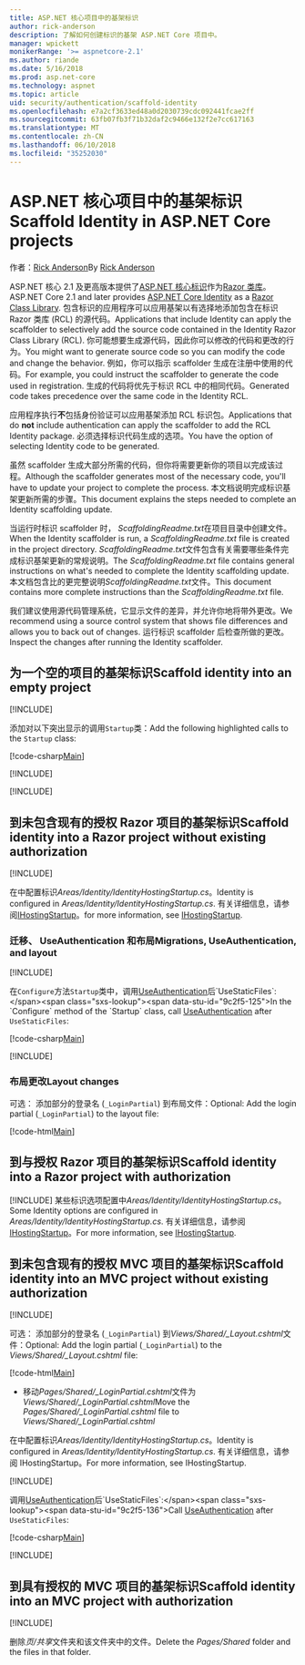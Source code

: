 ```yaml
---
title: ASP.NET 核心项目中的基架标识
author: rick-anderson
description: 了解如何创建标识的基架 ASP.NET Core 项目中。
manager: wpickett
monikerRange: '>= aspnetcore-2.1'
ms.author: riande
ms.date: 5/16/2018
ms.prod: asp.net-core
ms.technology: aspnet
ms.topic: article
uid: security/authentication/scaffold-identity
ms.openlocfilehash: e7a2cf3633ed48a0d2030739cdc092441fcae2ff
ms.sourcegitcommit: 63fb07fb3f71b32daf2c9466e132f2e7cc617163
ms.translationtype: MT
ms.contentlocale: zh-CN
ms.lasthandoff: 06/10/2018
ms.locfileid: "35252030"
---
```

# <a name="scaffold-identity-in-aspnet-core-projects"></a><span data-ttu-id="9c2f5-103">ASP.NET 核心项目中的基架标识</span><span class="sxs-lookup"><span data-stu-id="9c2f5-103">Scaffold Identity in ASP.NET Core projects</span></span>

<span data-ttu-id="9c2f5-104">作者：[Rick Anderson](https://twitter.com/RickAndMSFT)</span><span class="sxs-lookup"><span data-stu-id="9c2f5-104">By [Rick Anderson](https://twitter.com/RickAndMSFT)</span></span>

<span data-ttu-id="9c2f5-105">ASP.NET 核心 2.1 及更高版本提供了[ASP.NET 核心标识](xref:security/authentication/identity)作为[Razor 类库](xref:mvc/razor-pages/ui-class)。</span><span class="sxs-lookup"><span data-stu-id="9c2f5-105">ASP.NET Core 2.1 and later provides [ASP.NET Core Identity](xref:security/authentication/identity) as a [Razor Class Library](xref:mvc/razor-pages/ui-class).</span></span> <span data-ttu-id="9c2f5-106">包含标识的应用程序可以应用基架以有选择地添加包含在标识 Razor 类库 (RCL) 的源代码。</span><span class="sxs-lookup"><span data-stu-id="9c2f5-106">Applications that include Identity can apply the scaffolder to selectively add the source code contained in the Identity Razor Class Library (RCL).</span></span> <span data-ttu-id="9c2f5-107">你可能想要生成源代码，因此你可以修改的代码和更改的行为。</span><span class="sxs-lookup"><span data-stu-id="9c2f5-107">You might want to generate source code so you can modify the code and change the behavior.</span></span> <span data-ttu-id="9c2f5-108">例如，你可以指示 scaffolder 生成在注册中使用的代码。</span><span class="sxs-lookup"><span data-stu-id="9c2f5-108">For example, you could instruct the scaffolder to generate the code used in registration.</span></span> <span data-ttu-id="9c2f5-109">生成的代码将优先于标识 RCL 中的相同代码。</span><span class="sxs-lookup"><span data-stu-id="9c2f5-109">Generated code takes precedence over the same code in the Identity RCL.</span></span>

<span data-ttu-id="9c2f5-110">应用程序执行**不**包括身份验证可以应用基架添加 RCL 标识包。</span><span class="sxs-lookup"><span data-stu-id="9c2f5-110">Applications that do **not** include authentication can apply the scaffolder to add the RCL Identity package.</span></span> <span data-ttu-id="9c2f5-111">必须选择标识代码生成的选项。</span><span class="sxs-lookup"><span data-stu-id="9c2f5-111">You have the option of selecting Identity code to be generated.</span></span>

<span data-ttu-id="9c2f5-112">虽然 scaffolder 生成大部分所需的代码，但你将需要更新你的项目以完成该过程。</span><span class="sxs-lookup"><span data-stu-id="9c2f5-112">Although the scaffolder generates most of the necessary code, you'll have to update your project to complete the process.</span></span> <span data-ttu-id="9c2f5-113">本文档说明完成标识基架更新所需的步骤。</span><span class="sxs-lookup"><span data-stu-id="9c2f5-113">This document explains the steps needed to complete an Identity scaffolding update.</span></span>

<span data-ttu-id="9c2f5-114">当运行时标识 scaffolder 时， *ScaffoldingReadme.txt*在项目目录中创建文件。</span><span class="sxs-lookup"><span data-stu-id="9c2f5-114">When the Identity scaffolder is run, a *ScaffoldingReadme.txt* file is created in the project directory.</span></span> <span data-ttu-id="9c2f5-115">*ScaffoldingReadme.txt*文件包含有关需要哪些条件完成标识基架更新的常规说明。</span><span class="sxs-lookup"><span data-stu-id="9c2f5-115">The *ScaffoldingReadme.txt* file contains general instructions on what's needed to complete the Identity scaffolding update.</span></span> <span data-ttu-id="9c2f5-116">本文档包含比的更完整说明*ScaffoldingReadme.txt*文件。</span><span class="sxs-lookup"><span data-stu-id="9c2f5-116">This document contains more complete instructions than the *ScaffoldingReadme.txt* file.</span></span>

<span data-ttu-id="9c2f5-117">我们建议使用源代码管理系统，它显示文件的差异，并允许你地将带外更改。</span><span class="sxs-lookup"><span data-stu-id="9c2f5-117">We recommend using a source control system that shows file differences and allows you to back out of changes.</span></span> <span data-ttu-id="9c2f5-118">运行标识 scaffolder 后检查所做的更改。</span><span class="sxs-lookup"><span data-stu-id="9c2f5-118">Inspect the changes after running the Identity scaffolder.</span></span>

## <a name="scaffold-identity-into-an-empty-project"></a><span data-ttu-id="9c2f5-119">为一个空的项目的基架标识</span><span class="sxs-lookup"><span data-stu-id="9c2f5-119">Scaffold identity into an empty project</span></span>

[!INCLUDE[](~/includes/scaffold-identity/id-scaffold-dlg.md)]

<span data-ttu-id="9c2f5-120">添加对以下突出显示的调用`Startup`类：</span><span class="sxs-lookup"><span data-stu-id="9c2f5-120">Add the following highlighted calls to the `Startup` class:</span></span>

[!code-csharp[Main](scaffold-identity/sample/StartupEmpty.cs?name=snippet1&highlight=5,20-23)]

[!INCLUDE[](~/includes/scaffold-identity/hsts.md)]

[!INCLUDE[](~/includes/scaffold-identity/migrations.md)]

## <a name="scaffold-identity-into-a-razor-project-without-existing-authorization"></a><span data-ttu-id="9c2f5-121">到未包含现有的授权 Razor 项目的基架标识</span><span class="sxs-lookup"><span data-stu-id="9c2f5-121">Scaffold identity into a Razor project without existing authorization</span></span>

<!--
set projNam=RPnoAuth
set projType=razor
set version=2.1.0

dotnet new %projType% -o %projNam%
cd %projNam%
dotnet add package Microsoft.VisualStudio.Web.CodeGeneration.Design -v %version%
dotnet restore
dotnet aspnet-codegenerator identity --useDefaultUI
dotnet ef migrations add CreateIdentitySchema
dotnet ef database update
-->

[!INCLUDE[](~/includes/scaffold-identity/id-scaffold-dlg.md)]

<span data-ttu-id="9c2f5-122">在中配置标识*Areas/Identity/IdentityHostingStartup.cs*。</span><span class="sxs-lookup"><span data-stu-id="9c2f5-122">Identity is configured in *Areas/Identity/IdentityHostingStartup.cs*.</span></span> <span data-ttu-id="9c2f5-123">有关详细信息，请参阅[IHostingStartup](xref:fundamentals/configuration/platform-specific-configuration)。</span><span class="sxs-lookup"><span data-stu-id="9c2f5-123">for more information, see [IHostingStartup](xref:fundamentals/configuration/platform-specific-configuration).</span></span>

<a name="efm"></a>

### <a name="migrations-useauthentication-and-layout"></a><span data-ttu-id="9c2f5-124">迁移、 UseAuthentication 和布局</span><span class="sxs-lookup"><span data-stu-id="9c2f5-124">Migrations, UseAuthentication, and layout</span></span>

[!INCLUDE[](~/includes/scaffold-identity/migrations.md)]

<span data-ttu-id="9c2f5-125">在`Configure`方法`Startup`类中，调用[UseAuthentication](https://docs.microsoft.com/en-us/dotnet/api/microsoft.aspnetcore.builder.authappbuilderextensions.useauthentication?view=aspnetcore-2.0#Microsoft_AspNetCore_Builder_AuthAppBuilderExtensions_UseAuthentication_Microsoft_AspNetCore_Builder_IApplicationBuilder_)后`UseStaticFiles`:</span><span class="sxs-lookup"><span data-stu-id="9c2f5-125">In the `Configure` method of the `Startup` class, call [UseAuthentication](https://docs.microsoft.com/en-us/dotnet/api/microsoft.aspnetcore.builder.authappbuilderextensions.useauthentication?view=aspnetcore-2.0#Microsoft_AspNetCore_Builder_AuthAppBuilderExtensions_UseAuthentication_Microsoft_AspNetCore_Builder_IApplicationBuilder_) after `UseStaticFiles`:</span></span>

[!code-csharp[Main](scaffold-identity/sample/StartupRPnoAuth.cs?name=snippet1&highlight=29)]

[!INCLUDE[](~/includes/scaffold-identity/hsts.md)]

### <a name="layout-changes"></a><span data-ttu-id="9c2f5-126">布局更改</span><span class="sxs-lookup"><span data-stu-id="9c2f5-126">Layout changes</span></span>

<span data-ttu-id="9c2f5-127">可选： 添加部分的登录名 (`_LoginPartial`) 到布局文件：</span><span class="sxs-lookup"><span data-stu-id="9c2f5-127">Optional: Add the login partial (`_LoginPartial`) to the layout file:</span></span>

[!code-html[Main](scaffold-identity/sample/_Layout.cshtml?highlight=37)]

## <a name="scaffold-identity-into-a-razor-project-with-authorization"></a><span data-ttu-id="9c2f5-128">到与授权 Razor 项目的基架标识</span><span class="sxs-lookup"><span data-stu-id="9c2f5-128">Scaffold identity into a Razor project with authorization</span></span>

<!--
Use >=2.1: dotnet new webapp -au Individual -o RPauth
Use = 2.0: dotnet new razor -au Individual -o RPauth
cd RPauth
dotnet add package Microsoft.VisualStudio.Web.CodeGeneration.Design
dotnet restore
dotnet aspnet-codegenerator identity -dc RPauth.Data.ApplicationDbContext --files Account.Register

[!INCLUDE[](~/includes/webapp-alias-notice.md)]
-->

[!INCLUDE[](~/includes/scaffold-identity/id-scaffold-dlg-auth.md)]
<span data-ttu-id="9c2f5-129">某些标识选项配置中*Areas/Identity/IdentityHostingStartup.cs*。</span><span class="sxs-lookup"><span data-stu-id="9c2f5-129">Some Identity options are configured in *Areas/Identity/IdentityHostingStartup.cs*.</span></span> <span data-ttu-id="9c2f5-130">有关详细信息，请参阅[IHostingStartup](xref:fundamentals/configuration/platform-specific-configuration)。</span><span class="sxs-lookup"><span data-stu-id="9c2f5-130">For more information, see [IHostingStartup](xref:fundamentals/configuration/platform-specific-configuration).</span></span>

## <a name="scaffold-identity-into-an-mvc-project-without-existing-authorization"></a><span data-ttu-id="9c2f5-131">到未包含现有的授权 MVC 项目的基架标识</span><span class="sxs-lookup"><span data-stu-id="9c2f5-131">Scaffold identity into an MVC project without existing authorization</span></span>

<!--
set projNam=MvcNoAuth
set projType=mvc
set version=2.1.0

dotnet new %projType% -o %projNam%
cd %projNam%
dotnet add package Microsoft.VisualStudio.Web.CodeGeneration.Design -v %version%
dotnet restore
dotnet aspnet-codegenerator identity --useDefaultUI
dotnet ef migrations add CreateIdentitySchema
dotnet ef database update
-->

[!INCLUDE[](~/includes/scaffold-identity/id-scaffold-dlg.md)]

<span data-ttu-id="9c2f5-132">可选： 添加部分的登录名 (`_LoginPartial`) 到*Views/Shared/_Layout.cshtml*文件：</span><span class="sxs-lookup"><span data-stu-id="9c2f5-132">Optional: Add the login partial (`_LoginPartial`) to the *Views/Shared/_Layout.cshtml* file:</span></span>

[!code-html[Main](scaffold-identity/sample/_LayoutMvc.cshtml?highlight=37)]

* <span data-ttu-id="9c2f5-133">移动*Pages/Shared/_LoginPartial.cshtml*文件为*Views/Shared/_LoginPartial.cshtml*</span><span class="sxs-lookup"><span data-stu-id="9c2f5-133">Move the *Pages/Shared/_LoginPartial.cshtml* file to *Views/Shared/_LoginPartial.cshtml*</span></span>

<span data-ttu-id="9c2f5-134">在中配置标识*Areas/Identity/IdentityHostingStartup.cs*。</span><span class="sxs-lookup"><span data-stu-id="9c2f5-134">Identity is configured in *Areas/Identity/IdentityHostingStartup.cs*.</span></span> <span data-ttu-id="9c2f5-135">有关详细信息，请参阅 IHostingStartup。</span><span class="sxs-lookup"><span data-stu-id="9c2f5-135">For more information, see IHostingStartup.</span></span>

[!INCLUDE[](~/includes/scaffold-identity/migrations.md)]

<span data-ttu-id="9c2f5-136">调用[UseAuthentication](https://docs.microsoft.com/en-us/dotnet/api/microsoft.aspnetcore.builder.authappbuilderextensions.useauthentication?view=aspnetcore-2.0#Microsoft_AspNetCore_Builder_AuthAppBuilderExtensions_UseAuthentication_Microsoft_AspNetCore_Builder_IApplicationBuilder_)后`UseStaticFiles`:</span><span class="sxs-lookup"><span data-stu-id="9c2f5-136">Call [UseAuthentication](https://docs.microsoft.com/en-us/dotnet/api/microsoft.aspnetcore.builder.authappbuilderextensions.useauthentication?view=aspnetcore-2.0#Microsoft_AspNetCore_Builder_AuthAppBuilderExtensions_UseAuthentication_Microsoft_AspNetCore_Builder_IApplicationBuilder_) after `UseStaticFiles`:</span></span>

[!code-csharp[Main](scaffold-identity/sample/StartupMvcNoAuth.cs?name=snippet1&highlight=23)]

[!INCLUDE[](~/includes/scaffold-identity/hsts.md)]

## <a name="scaffold-identity-into-an-mvc-project-with-authorization"></a><span data-ttu-id="9c2f5-137">到具有授权的 MVC 项目的基架标识</span><span class="sxs-lookup"><span data-stu-id="9c2f5-137">Scaffold identity into an MVC project with authorization</span></span>

<!--
dotnet new mvc -au Individual -o MvcAuth
cd MvcAuth
dotnet add package Microsoft.VisualStudio.Web.CodeGeneration.Design
dotnet restore
dotnet aspnet-codegenerator identity -dc MvcAuth.Data.ApplicationDbContext --files Account.Register
-->

[!INCLUDE[](~/includes/scaffold-identity/id-scaffold-dlg-auth.md)]

<span data-ttu-id="9c2f5-138">删除*页/共享*文件夹和该文件夹中的文件。</span><span class="sxs-lookup"><span data-stu-id="9c2f5-138">Delete the *Pages/Shared* folder and the files in that folder.</span></span>
